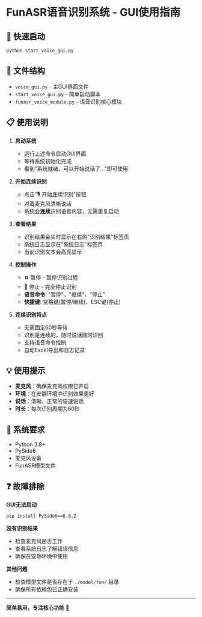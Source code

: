 # FunASR语音识别系统 - GUI使用指南

## 🚀 快速启动

```bash
python start_voice_gui.py
```

## 📁 文件结构

- `voice_gui.py` - 主GUI界面文件
- `start_voice_gui.py` - 简单启动脚本
- `funasr_voice_module.py` - 语音识别核心模块

## 📋 使用说明

1. **启动系统**
   - 运行上述命令启动GUI界面
   - 等待系统初始化完成
   - 看到"系统就绪，可以开始说话了..."即可使用

2. **开始连续识别**
   - 点击"🎙️ 开始连续识别"按钮
   - 对着麦克风清晰说话
   - 系统会**连续**识别语音内容，无需重复启动

3. **查看结果**
   - 识别结果会实时显示在右侧"识别结果"标签页
   - 系统日志显示在"系统日志"标签页
   - 当前识别文本会高亮显示

4. **控制操作**
   - ⏸️ 暂停 - 暂停识别过程
   - 🛑 停止 - 完全停止识别
   - **语音命令**: "暂停"、"继续"、"停止"
   - **快捷键**: 空格键(暂停/继续)、ESC键(停止)

5. **连续识别特点**
   - 无需固定60秒等待
   - 识别是连续的，随时说话随时识别
   - 支持语音命令控制
   - 自动Excel导出和日志记录

## 💡 使用提示

- **麦克风**：确保麦克风权限已开启
- **环境**：在安静环境中识别效果更好
- **说话**：清晰、正常的语速说话
- **时长**：每次识别周期为60秒

## 🔧 系统要求

- Python 3.8+
- PySide6
- 麦克风设备
- FunASR模型文件

## ❓ 故障排除

**GUI无法启动**
```bash
pip install PySide6==6.8.2
```

**没有识别结果**
- 检查麦克风是否工作
- 查看系统日志了解错误信息
- 确保在安静环境中使用

**其他问题**
- 检查模型文件是否存在于 `./model/fun/` 目录
- 确保所有依赖包已正确安装

---

**简单易用，专注核心功能** 🎯